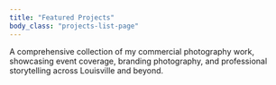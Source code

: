 ```yaml
---
title: "Featured Projects"
body_class: "projects-list-page"
---
```


A comprehensive collection of my commercial photography work, showcasing event coverage, branding photography, and professional storytelling across Louisville and beyond.